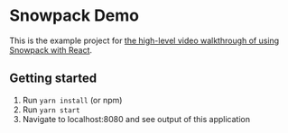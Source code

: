 # Snowpack Demo

This is the example project for [the high-level video walkthrough of using Snowpack with React](https://www.youtube.com/watch?v=pUUAil_9yIw).

## Getting started

1. Run `yarn install` (or npm)
1. Run `yarn start`
1. Navigate to localhost:8080 and see output of this application
